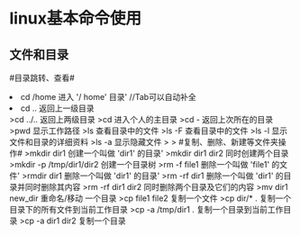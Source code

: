 linux基本命令使用
======
文件和目录
------
#目录跳转、查看#
<li>cd /home 进入 '/ home' 目录'     //Tab可以自动补全</li>
<li>cd .. 返回上一级目录</li> 
>cd ../.. 返回上两级目录 
>cd 进入个人的主目录 
>cd - 返回上次所在的目录 
>pwd 显示工作路径 
>ls 查看目录中的文件 
>ls -F 查看目录中的文件 
>ls -l 显示文件和目录的详细资料 
>ls -a 显示隐藏文件 
>
>
#复制、删除、新建等文件夹操作#
>mkdir dir1 创建一个叫做 'dir1' 的目录' 
>mkdir dir1 dir2 同时创建两个目录 
>mkdir -p /tmp/dir1/dir2 创建一个目录树 
>rm -f file1 删除一个叫做 'file1' 的文件' 
>rmdir dir1 删除一个叫做 'dir1' 的目录' 
>rm -rf dir1 删除一个叫做 'dir1' 的目录并同时删除其内容 
>rm -rf dir1 dir2 同时删除两个目录及它们的内容 
>mv dir1 new_dir 重命名/移动 一个目录 
>cp file1 file2 复制一个文件 
>cp dir/* . 复制一个目录下的所有文件到当前工作目录 
>cp -a /tmp/dir1 . 复制一个目录到当前工作目录 
>cp -a dir1 dir2 复制一个目录 
